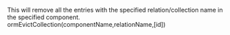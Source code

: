 This will remove all the entries with the specified relation/collection name in the specified component. 
ormEvictCollection(componentName,relationName,[id])